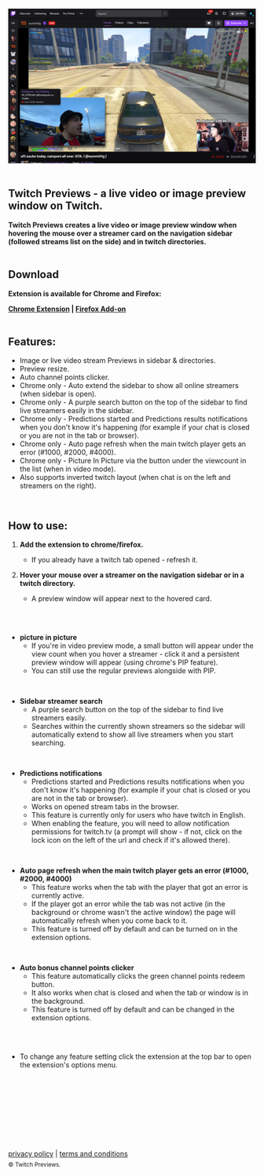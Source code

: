 ![](summ1gx.png)
<br/>
<br/>
## **Twitch Previews - a live video or image preview window on Twitch.**
                                                                                     
**Twitch Previews creates a live video or image preview window when hovering the mouse over a streamer card on the navigation sidebar (followed streams list on the side) and in twitch directories.**
<br/>
<br/>

## Download
**Extension is available for Chrome and Firefox:<br/>**

**[Chrome Extension](https://chrome.google.com/webstore/detail/twitch-previews/hpmbiinljekjjcjgijnlbmgcmoonclah/
) | [Firefox Add-on](https://addons.mozilla.org/en-US/firefox/addon/twitchpreviews/)**
<br/>
<br/>

## Features:
- Image or live video stream Previews in sidebar & directories.
- Preview resize.
- Auto channel points clicker.
- Chrome only - Auto extend the sidebar to show all online streamers (when sidebar is open).
- Chrome only - A purple search button on the top of the sidebar to find live streamers easily in the sidebar.
- Chrome only - Predictions started and Predictions results notifications when you don't know it's happening (for example if your chat is closed or you are not in the tab or browser).
- Chrome only - Auto page refresh when the main twitch player gets an error (#1000, #2000, #4000).
- Chrome only - Picture In Picture via the button under the viewcount in the list (when in video mode).
- Also supports inverted twitch layout (when chat is on the left and streamers on the right).
<br/>

## How to use:
1. **Add the extension to chrome/firefox.**
    - If you already have a twitch tab opened - refresh it.

2. **Hover your mouse over a streamer on the navigation sidebar or in a twitch directory.**
    - A preview window will appear next to the hovered card.
<br/>
<br/>

* **picture in picture**
    - If you're in video preview mode, a small button will appear under the view count when you hover a streamer - click it and a persistent preview window will appear (using chrome's PIP feature).
    - You can still use the regular previews alongside with PIP.
<br/>


* **Sidebar streamer search**
    - A purple search button on the top of the sidebar to find live streamers easily.
    - Searches within the currently shown streamers so the sidebar will automatically extend to show all live streamers when you start searching.
<br/>


* **Predictions notifications**
    - Predictions started and Predictions results notifications when you don't know it's happening (for example if your chat is closed or you are not in the tab or browser).
    - Works on opened stream tabs in the browser.
    - This feature is currently only for users who have twitch in English.
    - When enabling the feature, you will need to allow notification permissions for twitch.tv (a prompt will show - if not, click on the lock icon on the left of the url and check if it's allowed there).
<br/>


* **Auto page refresh when the main twitch player gets an error (#1000, #2000, #4000)**
    - This feature works when the tab with the player that got an error is currently active.
    - If the player got an error while the tab was not active (in the background or chrome wasn't the active window) the page will automatically refresh when you come back to it.
    - This feature is turned off by default and can be turned on in the extension options.
<br/>


* **Auto bonus channel points clicker**
    - This feature automatically clicks the green channel points redeem button.
    - It also works when chat is closed and when the tab or window is in the background.
    - This feature is turned off by default and can be changed in the extension options.



<br/>
<br/>

- To change any feature setting click the extension at the top bar to open the extension's options menu.
<br/>
<br/>
<br/>
<br/>
<br/>
<br/>
<br/>
<br/>

[privacy policy](https://sites.google.com/view/twitchpreviews-privacy-policy
) | [terms and conditions](https://sites.google.com/view/twitchpreviews-t-a-c/) 
<br/>
<sub>© Twitch Previews.</sub>